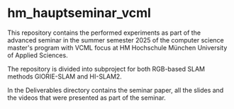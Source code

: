 # hm_hauptseminar_vcml
This repository contains the performed experiments as part of the advanced seminar in the summer semester 2025 of the computer science master's program with VCML focus at HM Hochschule München University of Applied Sciences.

The repository is divided into subproject for both RGB-based SLAM methods GlORIE-SLAM and HI-SLAM2.

In the Deliverables directory contains the seminar paper, all the slides and the videos that were presented as part of the seminar.
